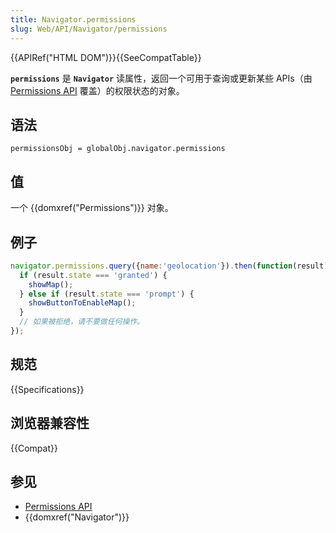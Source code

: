 ```yaml
---
title: Navigator.permissions
slug: Web/API/Navigator/permissions
---
```


{{APIRef("HTML DOM")}}{{SeeCompatTable}}

**`permissions`** 是 **`Navigator`** 读属性，返回一个可用于查询或更新某些 APIs（由 [Permissions API](/zh-CN/docs/Web/API/Permissions_API) 覆盖）的权限状态的对象。

## 语法

```plain
permissionsObj = globalObj.navigator.permissions
```

## 值

一个 {{domxref("Permissions")}} 对象。

## 例子

```js
navigator.permissions.query({name:'geolocation'}).then(function(result) {
  if (result.state === 'granted') {
    showMap();
  } else if (result.state === 'prompt') {
    showButtonToEnableMap();
  }
  // 如果被拒绝，请不要做任何操作。
});
```

## 规范

{{Specifications}}

## 浏览器兼容性

{{Compat}}

## 参见

- [Permissions API](/zh-CN/docs/Web/API/Permissions_API)
- {{domxref("Navigator")}}
